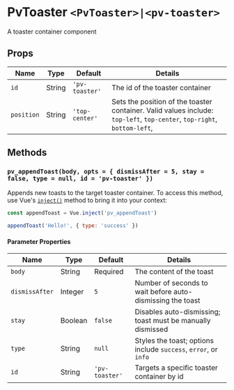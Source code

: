 # PvToaster `<PvToaster>|<pv-toaster>`
A toaster container component

## Props
|Name|Type|Default|Details|
|---|---|---|---|
|`id`|String|`'pv-toaster'`|The id of the toaster container|
|`position`|String|`'top-center'`|Sets the position of the toaster container. Valid values include: `top-left`, `top-center`, `top-right`, `bottom-left`, |

## Methods
### `pv_appendToast(body, opts = { dismissAfter = 5, stay = false, type = null, id = 'pv-toaster' })`
Appends new toasts to the target toaster container. To access this method, use Vue's [`inject()`](https://vuejs.org/guide/components/provide-inject#inject) method to bring it into your context:
```js
const appendToast = Vue.inject('pv_appendToast')

appendToast('Hello!', { type: 'success' })
```

#### Parameter Properties
|Name|Type|Default|Details|
|---|---|---|---|
|`body`|String|Required|The content of the toast|
|`dismissAfter`|Integer|`5`|Number of seconds to wait before auto-dismissing the toast|
|`stay`|Boolean|`false`|Disables auto-dismissing; toast must be manually dismissed|
|`type`|String|`null`|Styles the toast; options include `success`, `error`, or `info`|
|`id`|String|`'pv-toaster'`|Targets a specific toaster container by id|

